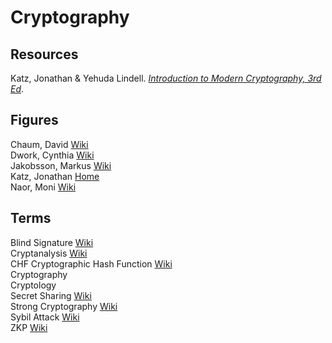# Cryptography



## Resources

Katz, Jonathan & Yehuda Lindell. [_Introduction to Modern Cryptography, 3rd Ed_](https://www.cs.umd.edu/~jkatz/imc.html).<br>



## Figures

Chaum, David [Wiki](https://en.wikipedia.org/wiki/David_Chaum)<br>
Dwork, Cynthia [Wiki](https://en.wikipedia.org/wiki/Cynthia_Dwork)<br>
Jakobsson, Markus [Wiki](https://en.wikipedia.org/wiki/Markus_Jakobsson)<br>
Katz, Jonathan [Home](https://www.cs.umd.edu/~jkatz/)<br>
Naor, Moni [Wiki](https://en.wikipedia.org/wiki/Moni_Naor)<br>



## Terms

Blind Signature [Wiki](https://en.wikipedia.org/wiki/Blind_signature)<br>
Cryptanalysis [Wiki](https://en.wikipedia.org/wiki/Cryptanalysis)<br>
CHF Cryptographic Hash Function [Wiki](https://en.wikipedia.org/wiki/Cryptographic_hash_function)<br>
Cryptography<br>
Cryptology<br>
Secret Sharing [Wiki](https://en.wikipedia.org/wiki/Secret_sharing)<br>
Strong Cryptography [Wiki](https://en.wikipedia.org/wiki/Strong_cryptography)<br>
Sybil Attack [Wiki](https://en.wikipedia.org/wiki/Sybil_attack)<br>
ZKP [Wiki](https://en.wikipedia.org/wiki/Zero-knowledge_proof)<br>
